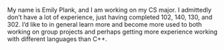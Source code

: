 My name is Emily Plank, and I am working on my CS major. I admittedly don’t have a lot of experience, just having completed 102, 140, 130, and 302. I’d like to in general learn more and become more used to both working on group projects and perhaps getting more experience working with different languages than C++.
